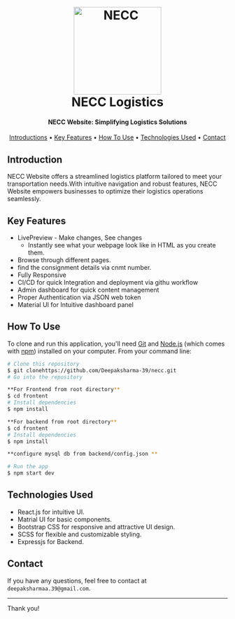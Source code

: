 
<h1 align="center">
  <br>
  <a href="[https://sewaktravels.com](https://necc.onrender.com/)/"><img src="https://necc.onrender.com/assets/img/home-2/necclogo.png" alt="NECC" width="200"></a>
  <br>
  NECC Logistics
  <br>
</h1>

<h4 align="center">NECC Website: Simplifying Logistics Solutions</h4>


<p align="center">
  <a href="#introduction">Introductions</a> •
  <a href="#key-features">Key Features</a> •
  <a href="#how-to-use">How To Use</a> •
   <a href="#technologies-used">Technologies Used</a> •
  <a href="#contact">Contact</a>
</p>

## Introduction

NECC Website offers a streamlined logistics platform tailored to meet your transportation needs.With intuitive navigation and robust features, NECC Website empowers businesses to optimize their logistics operations seamlessly.


## Key Features

* LivePreview - Make changes, See changes
  - Instantly see what your webpage look like in HTML as you create them. 
* Browse through different pages.
* find the consignment details via cnmt number.
* Fully Responsive
* CI/CD for quick Integration and deployment via githu workflow
* Admin dashboard for quick content management
* Proper Authentication via JSON web token
* Material UI for Intuitive dashboard panel
  

## How To Use

To clone and run this application, you'll need [Git](https://git-scm.com) and [Node.js](https://nodejs.org/en/download/) (which comes with [npm](http://npmjs.com)) installed on your computer. From your command line:

```bash
# Clone this repository
$ git clonehttps://github.com/Deepaksharma-39/necc.git
# Go into the repository

**For Frontend from root directory**
$ cd frontent
# Install dependencies
$ npm install

**For backend from root directory**
$ cd frontent
# Install dependencies
$ npm install

**configure mysql db from backend/config.json **

# Run the app
$ npm start dev
```


## Technologies Used


- React.js for intuitive UI.
- Matrial UI for basic components.
- Bootstrap CSS for responsive and attractive UI design.
- SCSS for flexible and customizable styling.
-  Expressjs for Backend.

## Contact

If you have any questions, feel free to contact at `deepaksharmaa.39@gmail.com`.

---

Thank you!

